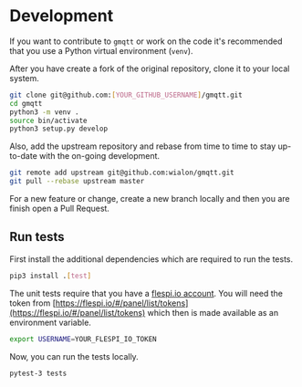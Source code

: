 # Development

If you want to contribute to `gmqtt` or work on the code it's recommended
that you use a Python virtual environment (`venv`).

After you have create a fork of the original repository, clone it to your
local system. 

```bash
git clone git@github.com:[YOUR_GITHUB_USERNAME]/gmqtt.git
cd gmqtt
python3 -m venv .
source bin/activate
python3 setup.py develop
```

Also, add the upstream repository and rebase from time to time to stay
up-to-date with the on-going development.

```bash
git remote add upstream git@github.com:wialon/gmqtt.git
git pull --rebase upstream master
```

For a new feature or change, create a new branch locally and then you are 
finish open a Pull Request.

## Run tests

First install the additional dependencies which are required to run the tests.

```bash
pip3 install .[test]
```

The unit tests require that you have a [flespi.io account](https://flespi.io/).
You will need the token from [https://flespi.io/#/panel/list/tokens](https://flespi.io/#/panel/list/tokens)
which then is made available as an environment variable.

```bash
export USERNAME=YOUR_FLESPI_IO_TOKEN
```

Now, you can run the tests locally.

```bash
pytest-3 tests
```
